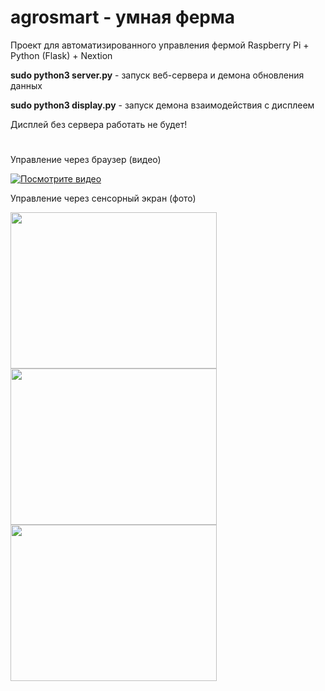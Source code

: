 # agrosmart - умная ферма

Проект для автоматизированного управления фермой Raspberry Pi + Python (Flask) + Nextion

**sudo python3 server.py** - запуск веб-сервера и демона обновления данных

**sudo python3 display.py** - запуск демона взаимодействия с дисплеем

Дисплей без сервера работать не будет!

#

Управление через браузер (видео)

[![Посмотрите видео](https://img.youtube.com/vi/YpPX43LzU2A/maxresdefault.jpg)](https://youtu.be/YpPX43LzU2A)

Управление через сенсорный экран (фото)

<img src="https://user-images.githubusercontent.com/37335292/167301134-e38a5b37-e3bd-49b6-b822-33b41144e856.jpg" width="330" height="250"> <img src="https://user-images.githubusercontent.com/37335292/167301154-a9baca4f-4e78-4d49-86e7-edba527eea8f.jpg" width="330" height="250"> <img src="https://user-images.githubusercontent.com/37335292/167301155-7a9e2263-c569-4a1a-ab6f-0ca68871521f.jpg" width="330" height="250">
